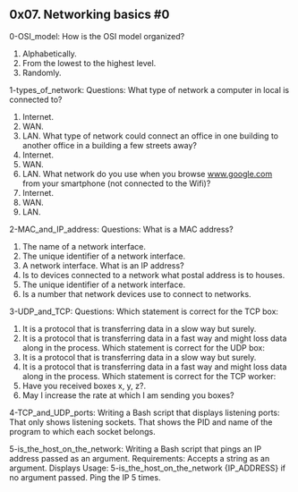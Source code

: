 ## 0x07. Networking basics #0


0-OSI_model: How is the OSI model organized?
1. Alphabetically.
2. From the lowest to the highest level.
3. Randomly.


1-types_of_network: 
Questions:
What type of network a computer in local is connected to?
1. Internet.
2. WAN.
3. LAN.
What type of network could connect an office in one building to another office in a building a few streets away?
1. Internet.
2. WAN.
3. LAN.
What network do you use when you browse www.google.com from your smartphone (not connected to the Wifi)?
1. Internet.
2. WAN.
3. LAN.


2-MAC_and_IP_address:
Questions:
What is a MAC address?
1. The name of a network interface.
2. The unique identifier of a network interface.
3. A network interface.
What is an IP address?
1. Is to devices connected to a network what postal address is to houses.
2. The unique identifier of a network interface.
3. Is a number that network devices use to connect to networks. 


3-UDP_and_TCP:
Questions:
Which statement is correct for the TCP box:
1. It is a protocol that is transferring data in a slow way but surely.
2. It is a protocol that is transferring data in a fast way and might loss data along in the process.
Which statement is correct for the UDP box:
1. It is a protocol that is transferring data in a slow way but surely.
2. It is a protocol that is transferring data in a fast way and might loss data along in the process.
Which statement is correct for the TCP worker:
1. Have you received boxes x, y, z?.
2. May I increase the rate at which I am sending you boxes?


4-TCP_and_UDP_ports: Writing a Bash script that displays listening ports:
That only shows listening sockets.
That shows the PID and name of the program to which each socket belongs.


5-is_the_host_on_the_network: Writing a Bash script that pings an IP address passed as an argument.
Requirements:
Accepts a string as an argument.
Displays Usage: 5-is_the_host_on_the_network {IP_ADDRESS} if no argument passed.
Ping the IP 5 times.
